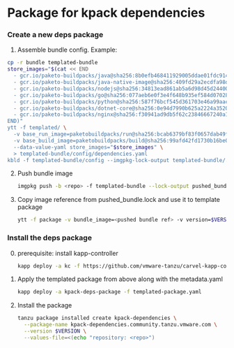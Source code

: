 # Package for kpack dependencies

### Create a new deps package

1. Assemble bundle config. Example:
   
```bash
cp -r bundle templated-bundle
store_images="$(cat << END
  - gcr.io/paketo-buildpacks/java@sha256:8b0efb468411929005ddae01fdc9143f247f45f6de7a513dc7fab047fcb3e8a9
  - gcr.io/paketo-buildpacks/java-native-image@sha256:409fd29a2ecdfa98d52a7023175ece3ae435b636cd2458ea2655490504753949
  - gcr.io/paketo-buildpacks/nodejs@sha256:34813ead861ab5a6d98d45d244006e5122c47a7c0e714f524566fa916f2dd529
  - gcr.io/paketo-buildpacks/go@sha256:077aeb6e0f3e4f648b935ef584d07028e3df894cdff3cbc68cdab1d42b57781c
  - gcr.io/paketo-buildpacks/python@sha256:587f76bcf545d361703e46a99aac818216f3e664acde17c932a6975b2f1dde20
  - gcr.io/paketo-buildpacks/dotnet-core@sha256:0e94d7990b625a2224a35207f66229aecd146b901d102a501d31f1aefd85cff5
  - gcr.io/paketo-buildpacks/nginx@sha256:f30941ad9db5f62c23846667240a183ac6c95ff20bccf411ac297264fcf578c5
END)"
ytt -f templated/ \
  -v base_run_image=paketobuildpacks/run@sha256:bcab6379bf83f0657dab49f08c7da7f23a6b18145352b2e13178e35cf6bd39c1 \
  -v base_build_image=paketobuildpacks/build@sha256:99afd42fd1730b16be0bbead05b51c1f926a501291d480c8ec17febdd0ccd244 \
  --data-value-yaml store_images="$store_images" \
  > templated-bundle/config/dependencies.yaml
kbld -f templated-bundle/config --imgpkg-lock-output templated-bundle/.imgpkg/images.yml
```
   
2. Push bundle image
   
   ```bash
   imgpkg push -b <repo> -f templated-bundle --lock-output pushed_bundle.lock
   ```
   
3. Copy image reference from pushed_bundle.lock and use it to template package

   ```bash
   ytt -f package -v bundle_image=<pushed bundle ref> -v version=$VERSION > templated-package.yaml
   ```

### Install the deps package
   
0. prerequisite: install kapp-controller

   ```bash
   kapp deploy -a kc -f https://github.com/vmware-tanzu/carvel-kapp-controller/releases/latest/download/release.yml
   ```

1. Apply the templated package from above along with the metadata.yaml
   
   ```bash
   kapp deploy -a kpack-deps-package -f templated-package.yaml
   ```
2. Install the package
   
   ```bash
   tanzu package installed create kpack-dependencies \
     --package-name kpack-dependencies.community.tanzu.vmware.com \
     --version $VERSION \
     --values-file=<(echo "repository: <repo>")
   ```
